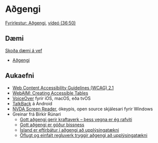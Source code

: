 # Aðgengi

[Fyrirlestur: Aðgengi](1.adgengi.md), [vídeó (36:50)](https://youtu.be/8v_13WgcjOw)

## Dæmi

[Skoða dæmi á vef](https://vefforritun.github.io/vef1-2025/namsefni/06.adgengi)

- [Aðgengi](daemi/a11y.html)

## Aukaefni

- [Web Content Accessibility Guidelines (WCAG) 2.1](https://www.w3.org/TR/WCAG21/)
- [WebAIM: Creating Accessible Tables](http://webaim.org/techniques/tables/)
- [VoiceOver](https://webaim.org/articles/voiceover/) fyrir iOS, macOS, eða tvOS
- [TalkBack](https://support.google.com/accessibility/android/answer/6283677?hl=en) á Android
- [NVDA Screen Reader](http://www.nvaccess.org/), ókeypis, open source skjálesari fyrir Windows
- Greinar frá Birkir Rúnari
  - [Gott aðgengi gerir kraftaverk – þess vegna er ég rafviti](https://bok.vefforritun.is/birkir1.html)
  - [Gott aðgengi er góður bissness](https://bok.vefforritun.is/birkir2.html)
  - [Ísland er eftirbátur í aðgengi að upplýsingatækni](https://bok.vefforritun.is/birkir3.html)
  - [Öflugt og einfalt regluverk tryggir aðgengi að upplýsingatækni](https://bok.vefforritun.is/birkir4.html)
